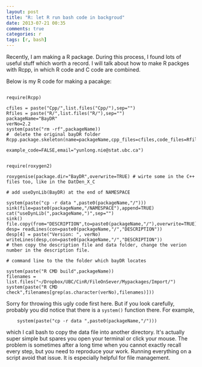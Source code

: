 ```yaml
---
layout: post
title: "R: let R run bash code in backgroud"
date: 2013-07-21 00:35
comments: true
categories: r 
tags: [r, bash]
---
```


Recently, I am making a R package. During this process, I found lots of useful stuff which worth a record. I will talk about how to make R packges with Rcpp, in which R code and C code are combined. 

Below is my R code for making a pacakge:
```

require(Rcpp)

cfiles = paste("Cpp/",list.files("Cpp/"),sep="")
Rfiles = paste("R/",list.files("R/"),sep="")
packageName="BayDR"
verNo=2.2
system(paste("rm -rf",packageName))
#  delete the original bayDR folder 
Rcpp.package.skeleton(name=packageName,cpp_files=cfiles,code_files=Rfiles,author="YL",
                      example_code=FALSE,email="yunlong.nie@stat.ubc.ca")


require(roxygen2)

roxygenise(package.dir="BayDR",overwrite=TRUE) # wirte some in the C++ files too, like in the DatDen_X_C

# add useDynLib(BayDR) at the end of NAMESPACE

system(paste("cp -r data ",paste0(packageName,"/")))
sink(file=paste0(packageName,"/NAMESPACE"),append=TRUE)
cat("useDynLib(",packageName,")",sep="")
sink()
file.copy(from="DESCRIPTION",to=paste0(packageName,"/"),overwrite=TRUE)
desp= readLines(con=paste0(packageName,"/","DESCRIPTION"))
desp[4] = paste("Version: ", verNo)
writeLines(desp,con=paste0(packageName,"/","DESCRIPTION"))
# then copy the description file and data folder, change the verion number in the description file. 

# command line to the the folder which bayDR locates

system(paste("R CMD build",packageName))
filenames = list.files("~/Dropbox/UBC/CinR/FileOnSever/Mypackages/Import/")
system(paste("R CMD check",filenames[grep(as.character(verNo),filenames)]))

```

Sorry for throwing this ugly code first here. But if you look carefully, probably you did notice that there is a `system()` function there. For example, 

        system(paste("cp -r data ",paste0(packageName,"/")))

which I call bash to copy the data file into another directory. It's actually super simple but spares you open your terminal or click your mouse. The problem is sometimes after a long time when you cannot exactly recall every step, but you need to reproduce your work. Running everything on a script avoid that issue. It is especially helpful for file management. 

 


